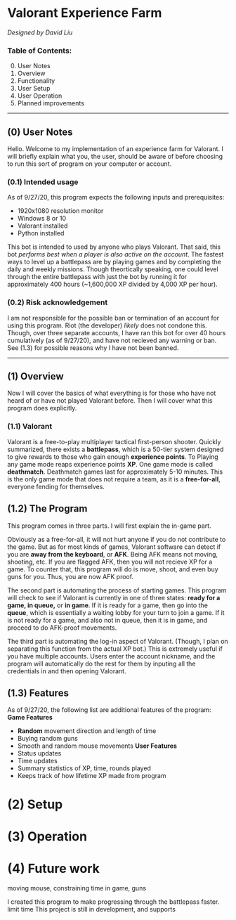 # Valorant Experience Farm
*Designed by David Liu*

### Table of Contents:
0. User Notes
1. Overview
2. Functionality
3. User Setup 
4. User Operation 
5. Planned improvements

***

## (0) User Notes
Hello. Welcome to my implementation of an experience farm for Valorant. I will briefly explain what you, the user, should be aware of before choosing to run this sort of program on your computer or account.

### (0.1) Intended usage 
As of 9/27/20, this program expects the following inputs and prerequisites:
- 1920x1080 resolution monitor 
- Windows 8 or 10
- Valorant installed
- Python installed

This bot is intended to used by anyone who plays Valorant. That said, this bot _performs best when a player is also active on the account_. The fastest ways to level up a battlepass are by playing games and by completing the daily and weekly missions. Though theortically speaking, one could level through the entire battlepass with just the bot by running it for approximately 400 hours (~1,600,000 XP divided by 4,000 XP per hour).

### (0.2) Risk acknowledgement
I am not responsible for the possible ban or termination of an account for using this program. Riot (the developer) _likely_ does not condone this. Though, over three separate accounts, I have ran this bot for over 40 hours cumulatively (as of 9/27/20), and have not recieved any warning or ban. See (1.3) for possible reasons why I have not been banned. 

***

## (1) Overview 
Now I will cover the basics of what everything is for those who have not heard of or have not played Valorant before. Then I will cover what this program does explicitly.  

### (1.1) Valorant
Valorant is a free-to-play multiplayer tactical first-person shooter. Quickly summarized, there exists a **battlepass**, which is a 50-tier system designed to give rewards to those who gain enough **experience points**. To Playing any game mode reaps experience points **XP**. One game mode is called **deathmatch**. Deathmatch games last for approximately 5-10 minutes. This is the only game mode that does not require a team, as it is a **free-for-all**, everyone fending for themselves. 

## (1.2) The Program
This program comes in three parts. I will first explain the in-game part.

Obviously as a free-for-all, it will not hurt anyone if you do not contribute to the game. But as for most kinds of games, Valorant software can detect if you are **away from the keyboard**, or **AFK**. Being AFK means not moving, shooting, etc. If you are flagged AFK, then you will not recieve XP for a game. To counter that, this program will do is move, shoot, and even buy guns for you. Thus, you are now AFK proof.

The second part is automating the process of starting games. This program will check to see if Valorant is currently in one of three states: **ready for a game, in queue,** or **in game**. If it is ready for a game, then go into the **queue**, which is essentially a waiting lobby for your turn to join a game. If it is not ready for a game, and also not in queue, then it is in game, and proceed to do AFK-proof movements. 

The third part is automating the log-in aspect of Valorant. (Though, I plan on separating this function from the actual XP bot.) This is extremely useful if you have multiple accounts. Users enter the account nickname, and the program will automatically do the rest for them by inputing all the credentials in and then opening Valorant. 

## (1.3) Features
As of 9/27/20, the following list are additional features of the program:
**Game Features**
- **Random** movement direction and length of time
- Buying random guns
- Smooth and random mouse movements
**User Features**
- Status updates
- Time updates
- Summary statistics of XP, time, rounds played
- Keeps track of how lifetime XP made from program

# (2) Setup

# (3) Operation

# (4) Future work 
moving mouse, constraining time in game, guns 


I created this program to make progressing through the battlepass faster. 
limit time 
This project is still in development, and supports 
